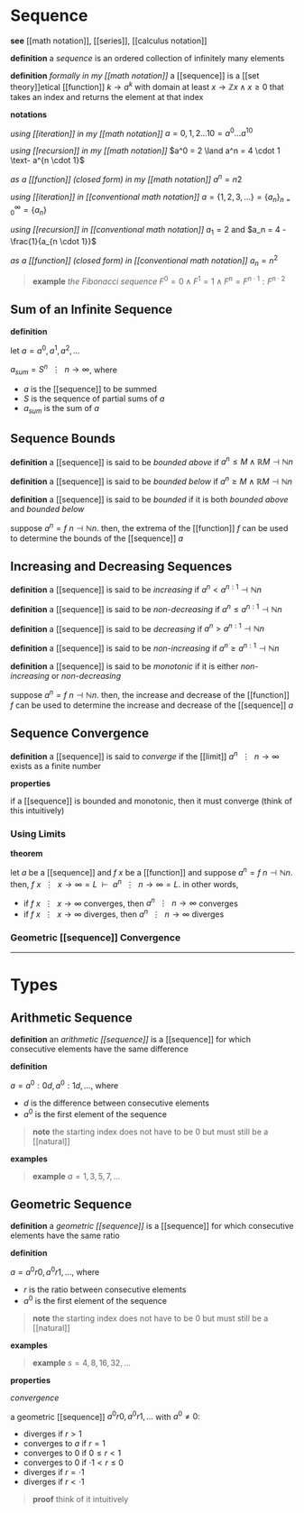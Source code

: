 # Sequence

**see** [[math notation]], [[series]], [[calculus notation]]

**definition** a _sequence_ is an ordered collection of infinitely many elements

**definition** _formally in my [[math notation]]_ a [[sequence]] is a [[set theory]]etical [[function]] $k \rightarrow a^k$ with domain at least $x \rightarrow \mathbb Z x \land x \ge 0$ that takes an index and returns the element at that index

**notations**

_using [[iteration]] in my [[math notation]]_ $a = 0, 1, 2 \dots 10 = a^0 \dots a^{10}$

_using [[recursion]] in my [[math notation]]_ $a^0 = 2 \land a^n = 4 \cdot 1 \text- a^{n \cdot 1}$

_as a [[function]] (closed form) in my [[math notation]]_ $a^n = n2$

_using [[iteration]] in [[conventional math notation]]_ $a = \lbrace 1, 2, 3, \dots \rbrace = \lbrace a_n \rbrace_{n = 0}^{\infty} = \lbrace a_n \rbrace$

_using [[recursion]] in [[conventional math notation]]_ $a_1 = 2$ and $a_n = 4 - \frac{1}{a_{n \cdot 1}}$

_as a [[function]] (closed form) in [[conventional math notation]]_ $a_n = n^2$

> **example** _the Fibonacci sequence_ $F^0 = 0 \land F^1 = 1 \land F^n = F^{n \cdot 1} : F^{n \cdot 2}$

## Sum of an Infinite Sequence

**definition**

let $a = a^0, a^1, a^2, \dots$

$a_{sum} = S^n\ \ \vdots\ \ n \rightarrow \infty$, where

- $a$ is the [[sequence]] to be summed
- $S$ is the sequence of partial sums of $a$
- $a_{sum}$ is the sum of $a$

## Sequence Bounds

**definition** a [[sequence]] is said to be _bounded above_ if $a^n \le M \land \mathbb R M \dashv \mathbb N n$

**definition** a [[sequence]] is said to be _bounded below_ if $a^n \ge M \land \mathbb R M \dashv \mathbb N n$

**definition** a [[sequence]] is said to be _bounded_ if it is both _bounded above_ and _bounded below_

suppose $a^n = f\ n \dashv \mathbb N n$. then, the extrema of the [[function]] $f$ can be used to determine the bounds of the [[sequence]] $a$

## Increasing and Decreasing Sequences

**definition** a [[sequence]] is said to be _increasing_ if $a^n < a^{n : 1} \dashv \mathbb N n$

**definition** a [[sequence]] is said to be _non-decreasing_ if $a^n \le a^{n : 1} \dashv \mathbb N n$

**definition** a [[sequence]] is said to be _decreasing_ if $a^n > a^{n : 1} \dashv \mathbb N n$

**definition** a [[sequence]] is said to be _non-increasing_ if $a^n \ge a^{n : 1} \dashv \mathbb N n$

**definition** a [[sequence]] is said to be _monotonic_ if it is either _non-increasing_ or _non-decreasing_

suppose $a^n = f\ n \dashv \mathbb N n$. then, the increase and decrease of the [[function]] $f$ can be used to determine the increase and decrease of the [[sequence]] $a$

## Sequence Convergence

**definition** a [[sequence]] is said to _converge_ if the [[limit]] $a^n\ \ \vdots\ \ n \rightarrow \infty$ exists as a finite number

**properties**

if a [[sequence]] is bounded and monotonic, then it must converge (think of this intuitively)

### Using Limits

**theorem**

let $a$ be a [[sequence]] and $f\ x$ be a [[function]] and suppose $a^n = f\ n \dashv \mathbb N n$. then, $f\ x\ \ \vdots\ \ x \rightarrow \infty = L\ \ \vdash\ \ a^n\ \ \vdots\ \ n \rightarrow \infty = L$. in other words,

- if $f\ x\ \ \vdots\ \ x \rightarrow \infty$ converges, then $a^n\ \ \vdots\ \ n \rightarrow \infty$ converges
- if $f\ x\ \ \vdots\ \ x \rightarrow \infty$ diverges, then $a^n\ \ \vdots\ \ n \rightarrow \infty$ diverges

### Geometric [[sequence]] Convergence

---

# Types

## Arithmetic Sequence

**definition** an _arithmetic [[sequence]]_ is a [[sequence]] for which consecutive elements have the same difference

**definition**

$a = a^0 : 0d, a^0 : 1d, \dots$, where

- $d$ is the difference between consecutive elements
- $a^0$ is the first element of the sequence

> **note** the starting index does not have to be $0$ but must still be a [[natural]]

**examples**

> **example** $a = 1, 3, 5, 7, \dots$

## Geometric Sequence

**definition** a _geometric [[sequence]]_ is a [[sequence]] for which consecutive elements have the same ratio

**definition**

$a = a^0r0, a^0r1, \dots$, where

- $r$ is the ratio between consecutive elements
- $a^0$ is the first element of the sequence

> **note** the starting index does not have to be $0$ but must still be a [[natural]]

**examples**

> **example** $s = 4, 8, 16, 32, \dots$

**properties**

_convergence_

a geometric [[sequence]] $a^0r0, a^0r1, \dots$ with $a^0 \ne 0$:

- diverges if $r > 1$
- converges to $a$ if $r = 1$
- converges to $0$ if $0 \le r < 1$
- converges to $0$ if $\cdot 1 < r \le 0$
- diverges if $r = \cdot 1$
- diverges if $r < \cdot 1$

> **proof** think of it intuitively
